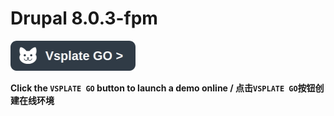 # Drupal 8.0.3-fpm

<a href="https://www.vsplate.com/?docker-compose=https://github.com/vsplate/dcenvs/drupal/8.0.3-fpm"><img alt="VSPLATE GO" src="https://raw.githubusercontent.com/vsplate/images/master/vsgo_btn.png" width="200px"></a>

**Click the `VSPLATE GO` button to launch a demo online / 点击`VSPLATE GO`按钮创建在线环境**